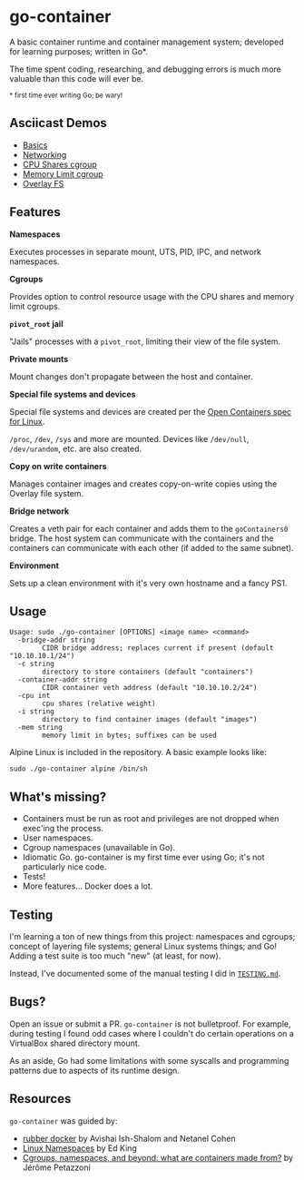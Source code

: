 # go-container

A basic container runtime and container management system; developed for learning purposes; written in Go*.

The time spent coding, researching, and debugging errors is much more valuable than this code will ever be.

<small>\* first time ever writing Go; be wary!</small>

## Asciicast Demos

* [Basics](https://asciinema.org/a/drxibVCMaW78ZaOwM4rxPc029)
* [Networking](https://asciinema.org/a/KtseNx1zxPQfa8cAs1r4vDhdp)
* [CPU Shares cgroup](https://asciinema.org/a/92bTMJT75CYCNkOSwvDnpvjVg)
* [Memory Limit cgroup](https://asciinema.org/a/xC9wQYNNSKmgL7m3bFQlOQgjj)
* [Overlay FS](https://asciinema.org/a/yZdwOnGJlD8MWo9TtfUCrtULT)

## Features

**Namespaces**

Executes processes in separate mount, UTS, PID, IPC, and network namespaces.

**Cgroups**

Provides option to control resource usage with the CPU shares and memory limit cgroups.

**`pivot_root` jail**

"Jails" processes with a `pivot_root`, limiting their view of the file system.

**Private mounts**

Mount changes don't propagate between the host and container.

**Special file systems and devices**

Special file systems and devices are created per the [Open Containers spec for Linux](https://github.com/opencontainers/runtime-spec/blob/master/config-linux.md).

`/proc`, `/dev`, `/sys` and more are mounted.
Devices like `/dev/null`, `/dev/urandom`, etc. are also created.

**Copy on write containers**

Manages container images and creates copy-on-write copies using the Overlay file system.

**Bridge network**

Creates a veth pair for each container and adds them to the `goContainers0` bridge.
The host system can communicate with the containers and the containers can communicate with each other (if added to the same subnet).

**Environment**

Sets up a clean environment with it's very own hostname and a fancy PS1.

## Usage
```
Usage: sudo ./go-container [OPTIONS] <image name> <command>
  -bridge-addr string
    	CIDR bridge address; replaces current if present (default "10.10.10.1/24")
  -c string
    	directory to store containers (default "containers")
  -container-addr string
    	CIDR container veth address (default "10.10.10.2/24")
  -cpu int
    	cpu shares (relative weight)
  -i string
    	directory to find container images (default "images")
  -mem string
    	memory limit in bytes; suffixes can be used
```

Alpine Linux is included in the repository. A basic example looks like:
```
sudo ./go-container alpine /bin/sh
```

## What's missing?
* Containers must be run as root and privileges are not dropped when exec'ing the process.
* User namespaces.
* Cgroup namespaces (unavailable in Go).
* Idiomatic Go. go-container is my first time ever using Go; it's not particularly nice code.
* Tests!
* More features... Docker does a lot.

## Testing
I'm learning a ton of new things from this project: namespaces and cgroups; concept of layering file systems; general Linux systems things; and Go! Adding a test suite is too much "new" (at least, for now).

Instead, I've documented some of the manual testing I did in [`TESTING.md`](TESTING.md).

## Bugs?
Open an issue or submit a PR. `go-container` is not bulletproof. For example, during testing I found odd cases where I couldn't do certain operations on a VirtualBox shared directory mount.

As an aside, Go had some limitations with some syscalls and programming patterns due to aspects of its runtime design.

## Resources
`go-container` was guided by:
* [rubber docker](https://github.com/Fewbytes/rubber-docker) by Avishai Ish-Shalom and Netanel Cohen
* [Linux Namespaces](https://medium.com/@teddyking/linux-namespaces-850489d3ccf) by Ed King
* [Cgroups, namespaces, and beyond: what are containers made from?](https://www.youtube.com/watch?v=sK5i-N34im8) by Jérôme Petazzoni

